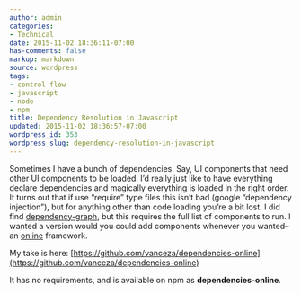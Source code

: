 ```yaml
---
author: admin
categories:
- Technical
date: 2015-11-02 18:36:11-07:00
has-comments: false
markup: markdown
source: wordpress
tags:
- control flow
- javascript
- node
- npm
title: Dependency Resolution in Javascript
updated: 2015-11-02 18:36:57-07:00
wordpress_id: 353
wordpress_slug: dependency-resolution-in-javascript
---
```

Sometimes I have a bunch of dependencies. Say, UI components that need other UI components to be loaded. I’d really just like to have everything declare dependencies and magically everything is loaded in the right order. It turns out that if use “require” type files this isn’t bad (google “dependency injection”), but for anything other than code loading you’re a bit lost. I did find [dependency-graph](https://github.com/jriecken/dependency-graph), but this requires the full list of components to run. I wanted a version would you could add components whenever you wanted–an [online](https://en.wikipedia.org/wiki/Online_algorithm) framework.

My take is here: [https://github.com/vanceza/dependencies-online](https://github.com/vanceza/dependencies-online)

It has no requirements, and is available on npm as **dependencies-online**.
